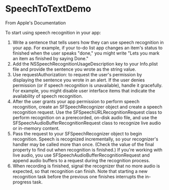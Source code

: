 # SpeechToTextDemo

From Apple's Documentation

To start using speech recognition in your app:

1. Write a sentence that tells users how they can use speech recognition in your app. For example, if your to-do list app changes an item's status to finished when the user speaks "done," you might write "Lets you mark an item as finished by saying Done."
2. Add the NSSpeechRecognitionUsageDescription key to your Info.plist file and provide the sentence you wrote as the string value.
3. Use request​Authorization:​ to request the user's permission by displaying the sentence you wrote in an alert.
    If the user denies permission (or if speech recognition is unavailable), handle it gracefully. For example, you might disable user interface items that indicate the availability of speech recognition.
4. After the user grants your app permission to perform speech recognition, create an SFSpeech​Recognizer object and create a speech recognition request.
   Use the SFSpeech​URLRecognition​Request class to perform recognition on a prerecorded, on-disk audio file, and use the SFSpeech​Audio​Buffer​Recognition​Request class to recognize live audio or in-memory content.
5. Pass the request to your SFSpeech​Recognizer object to begin recognition.
   Speech is recognized incrementally, so your recognizer's handler may be called more than once. (Check the value of the final property to find out when recognition is finished.) If you're working with live audio, you use SFSpeech​Audio​Buffer​Recognition​Request and append audio buffers to a request during the recognition process.
6. When recording is finished, signal the recognizer that no more audio is expected, so that recognition can finish. Note that starting a new recognition task before the previous one finishes interrupts the in-progress task.
